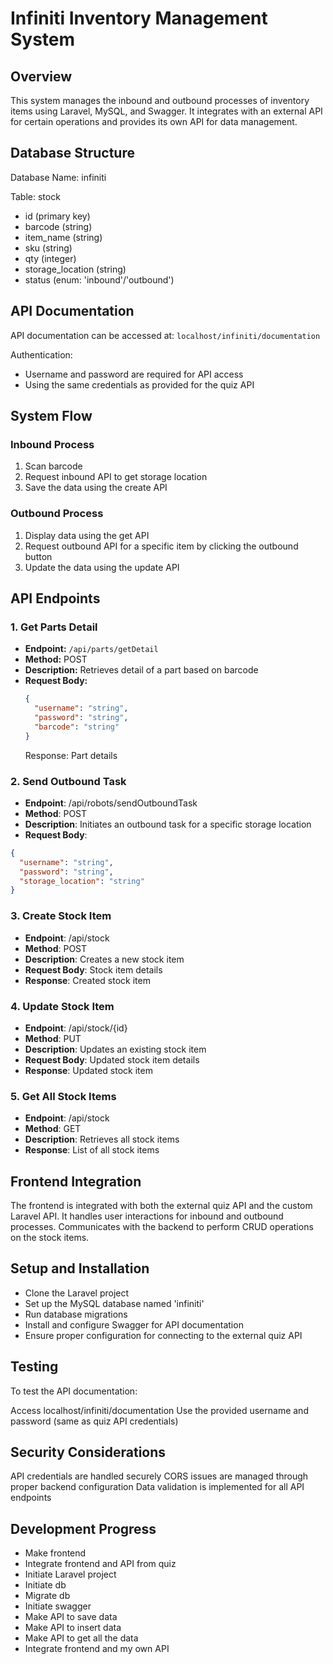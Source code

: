 # Infiniti Inventory Management System

## Overview
This system manages the inbound and outbound processes of inventory items using Laravel, MySQL, and Swagger. It integrates with an external API for certain operations and provides its own API for data management.

## Database Structure
Database Name: infiniti

Table: stock
- id (primary key)
- barcode (string)
- item_name (string)
- sku (string)
- qty (integer)
- storage_location (string)
- status (enum: 'inbound'/'outbound')

## API Documentation
API documentation can be accessed at: `localhost/infiniti/documentation`

Authentication: 
- Username and password are required for API access
- Using the same credentials as provided for the quiz API

## System Flow

### Inbound Process
1. Scan barcode
2. Request inbound API to get storage location
3. Save the data using the create API

### Outbound Process
1. Display data using the get API
2. Request outbound API for a specific item by clicking the outbound button
3. Update the data using the update API

## API Endpoints

### 1. Get Parts Detail
- **Endpoint:** `/api/parts/getDetail`
- **Method:** POST
- **Description:** Retrieves detail of a part based on barcode
- **Request Body:**
  ```json
  {
    "username": "string",
    "password": "string",
    "barcode": "string"
  }
  ```
  Response: Part details

### 2. Send Outbound Task

- **Endpoint**: /api/robots/sendOutboundTask
- **Method**: POST
- **Description**: Initiates an outbound task for a specific storage location
- **Request Body**:
```json
{
  "username": "string",
  "password": "string",
  "storage_location": "string"
}
```

### 3. Create Stock Item

- **Endpoint**: /api/stock
- **Method**: POST
- **Description**: Creates a new stock item
- **Request Body**: Stock item details
- **Response**: Created stock item

### 4. Update Stock Item

- **Endpoint**: /api/stock/{id}
- **Method**: PUT
- **Description**: Updates an existing stock item
- **Request Body**: Updated stock item details
- **Response**: Updated stock item

### 5. Get All Stock Items

- **Endpoint**: /api/stock
- **Method**: GET
- **Description**: Retrieves all stock items
- **Response**: List of all stock items

## Frontend Integration

The frontend is integrated with both the external quiz API and the custom Laravel API.
It handles user interactions for inbound and outbound processes.
Communicates with the backend to perform CRUD operations on the stock items.

## Setup and Installation

- Clone the Laravel project
- Set up the MySQL database named 'infiniti'
- Run database migrations
- Install and configure Swagger for API documentation
- Ensure proper configuration for connecting to the external quiz API

## Testing
To test the API documentation:

Access localhost/infiniti/documentation
Use the provided username and password (same as quiz API credentials)

## Security Considerations

API credentials are handled securely
CORS issues are managed through proper backend configuration
Data validation is implemented for all API endpoints

## Development Progress
- Make frontend
- Integrate frontend and API from quiz
- Initiate Laravel project
- Initiate db
- Migrate db
- Initiate swagger
- Make API to save data
- Make API to insert data
- Make API to get all the data
- Integrate frontend and my own API

